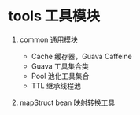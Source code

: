 # tools 工具模块


1. common 通用模块

    - Cache 缓存器，Guava Caffeine 
    - Guava 工具集合类 
    - Pool 池化工具集合 
    - TTL 继承线程池

2. mapStruct bean 映射转换工具

